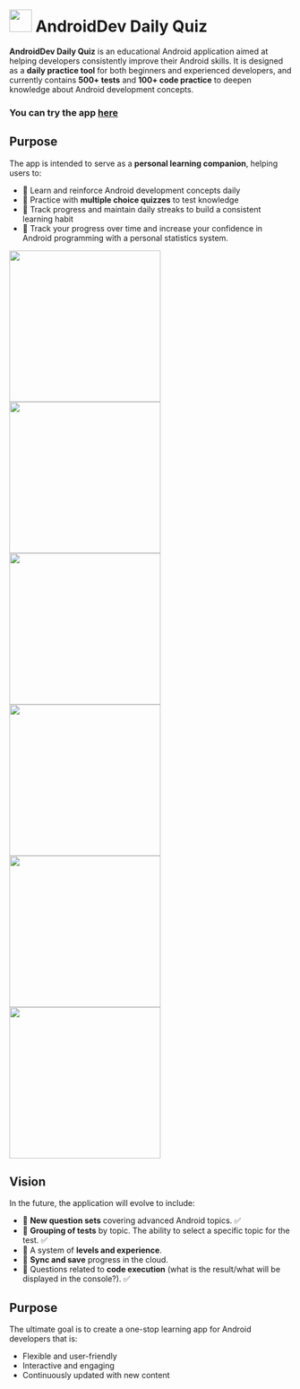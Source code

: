 # <img src="https://github.com/CNJerry-IvanovVyacheslav/AndroidDev_Daily_Quiz/blob/b77231f21e0305aac8a3589f150f0499f3d10850/app/src/main/res/mipmap-hdpi/ic_launcher_round.webp" width="40"> AndroidDev Daily Quiz

**AndroidDev Daily Quiz** is an educational Android application aimed at helping developers consistently improve their Android skills. It is designed as a **daily practice tool** for both beginners and experienced developers, and currently contains **500+ tests** and **100+ code practice** to deepen knowledge about Android development concepts.

### You can try the app [here](https://github.com/CNJerry-IvanovVyacheslav/AndroidDev_Daily_Quiz/releases)

## Purpose

The app is intended to serve as a **personal learning companion**, helping users to:  

- 🌟 Learn and reinforce Android development concepts daily  
- 🌟 Practice with **multiple choice quizzes** to test knowledge  
- 🌟 Track progress and maintain daily streaks to build a consistent learning habit 
- 🌟 Track your progress over time and increase your confidence in Android programming with a personal statistics system.

<img src="https://github.com/CNJerry-IvanovVyacheslav/AndroidDev_Daily_Quiz/blob/71b3e59ac4b6b0520bda5e5122044310fa02c6b6/screenshots/photo_6_2025-10-16_10-11-31.jpg" width="270"> <img src="https://github.com/CNJerry-IvanovVyacheslav/AndroidDev_Daily_Quiz/blob/71b3e59ac4b6b0520bda5e5122044310fa02c6b6/screenshots/photo_5_2025-10-16_10-11-31.jpg" width="270"> <img src="https://github.com/CNJerry-IvanovVyacheslav/AndroidDev_Daily_Quiz/blob/71b3e59ac4b6b0520bda5e5122044310fa02c6b6/screenshots/photo_4_2025-10-16_10-11-31.jpg" width="270"> <img src="https://github.com/CNJerry-IvanovVyacheslav/AndroidDev_Daily_Quiz/blob/71b3e59ac4b6b0520bda5e5122044310fa02c6b6/screenshots/photo_3_2025-10-16_10-11-31.jpg" width="270"> <img src="https://github.com/CNJerry-IvanovVyacheslav/AndroidDev_Daily_Quiz/blob/71b3e59ac4b6b0520bda5e5122044310fa02c6b6/screenshots/photo_2_2025-10-16_10-11-31.jpg" width="270"> <img src="https://github.com/CNJerry-IvanovVyacheslav/AndroidDev_Daily_Quiz/blob/71b3e59ac4b6b0520bda5e5122044310fa02c6b6/screenshots/photo_1_2025-10-16_10-11-31.jpg" width="270"> 

## Vision

In the future, the application will evolve to include:  

- 🌟 **New question sets** covering advanced Android topics. ✅
- 🌟 **Grouping of tests** by topic. The ability to select a specific topic for the test. ✅
- 🌟 A system of **levels and experience**.
- 🌟 **Sync and save** progress in the cloud.
- 🌟 Questions related to **code execution** (what is the result/what will be displayed in the console?). ✅

## Purpose

The ultimate goal is to create a one-stop learning app for Android developers that is:

- Flexible and user-friendly
- Interactive and engaging
- Continuously updated with new content

